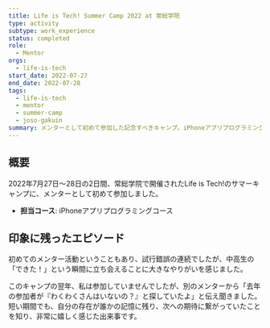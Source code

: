 ```yaml
---
title: Life is Tech! Summer Camp 2022 at 常総学院
type: activity
subtype: work_experience
status: completed
role:
  - Mentor
orgs:
  - life-is-tech
start_date: 2022-07-27
end_date: 2022-07-28
tags:
  - life-is-tech
  - mentor
  - summer-camp
  - joso-gakuin
summary: メンターとして初めて参加した記念すべきキャンプ。iPhoneアプリプログラミングコースを担当し、教えることの難しさと喜びを学んだ。
---
```

## 概要

2022年7月27日〜28日の2日間、常総学院で開催されたLife is Tech!のサマーキャンプに、メンターとして初めて参加しました。

- **担当コース**: iPhoneアプリプログラミングコース

## 印象に残ったエピソード

初めてのメンター活動ということもあり、試行錯誤の連続でしたが、中高生の「できた！」という瞬間に立ち会えることに大きなやりがいを感じました。

このキャンプの翌年、私は参加していませんでしたが、別のメンターから「去年の参加者が『わくわくさんはいないの？』と探していたよ」と伝え聞きました。短い期間でも、自分の存在が誰かの記憶に残り、次への期待に繋がっていたことを知り、非常に嬉しく感じた出来事です。
